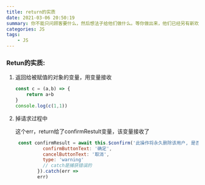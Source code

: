 ```yaml
---
title: return的实质
date: 2021-03-06 20:50:19
summary: 你不能只问顾客要什么，然后想法子给他们做什么。等你做出来，他们已经另有新欢了。
categories: JS
tags:
	- JS
---
```


### Retun的实质:

1. 返回给被赋值的对象的变量，用变量接收

   ```js
   const c = (a,b) => {
       return a+b
   }
   console.log(c(1,1))
   ```

2. 掉请求过程中

   这个err，return给了confirmRestult变量，该变量接收了
   
   ```js
    const confirmResult = await this.$confirm('此操作将永久删除该用户, 是否继续?', '提示', {
             confirmButtonText: '确定',
             cancelButtonText: '取消',
             type: 'warning'
             // catch是捕获错误的
           }).catch(err =>
           err)
   ```
   
   



